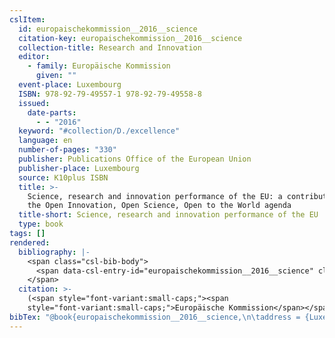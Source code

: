 ```yaml
---
cslItem:
  id: europaischekommission__2016__science
  citation-key: europaischekommission__2016__science
  collection-title: Research and Innovation
  editor:
    - family: Europäische Kommission
      given: ""
  event-place: Luxembourg
  ISBN: 978-92-79-49557-1 978-92-79-49558-8
  issued:
    date-parts:
      - - "2016"
  keyword: "#collection/D./excellence"
  language: en
  number-of-pages: "330"
  publisher: Publications Office of the European Union
  publisher-place: Luxembourg
  source: K10plus ISBN
  title: >-
    Science, research and innovation performance of the EU: a contribution to
    the Open Innovation, Open Science, Open to the World agenda
  title-short: Science, research and innovation performance of the EU
  type: book
tags: []
rendered:
  bibliography: |-
    <span class="csl-bib-body">
      <span data-csl-entry-id="europaischekommission__2016__science" class="csl-entry">Europäische Kommission (Hrsg.). <span class='date-bib'>(2016)</span>. <span class='title'><i><b><span style="font-style:normal;">Science, research and innovation performance of the EU: a contribution to the Open Innovation, Open Science, Open to the World agenda</span></b></i></span>. Publications Office of the European Union.</span>
    </span>
  citation: >-
    (<span style="font-variant:small-caps;"><span
    style="font-variant:small-caps;">Europäische Kommission</span></span>, 2016)
bibTex: "@book{europaischekommission__2016__science,\n\taddress = {Luxembourg},\n\tseries = {Research and {Innovation}},\n\teditor = {{Europäische Kommission}},\n\tisbn = {978-92-79-49557-1 978-92-79-49558-8},\n\tyear = {2016},\n\tpublisher = {Publications Office of the European Union},\n\ttitle = {Science, research and innovation performance of the {EU}: a contribution to the {Open} {Innovation}, {Open} {Science}, {Open} to the {World} agenda},\n}\n\n"
---
```

